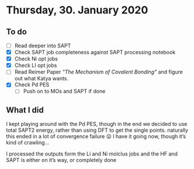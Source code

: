 #  Thursday, 30. January 2020

## To do

* [ ] Read deeper into SAPT
* [x] Check SAPT job completeness against SAPT processing notebook
* [x] Check Ni opt jobs
* [x] Check LI opt jobs
* [ ] Read Reimer Paper *"The Mechanism of Covalent Bonding"* and figure out what Katya wants.
* [x] Check Pd PES
  * [ ] Push on to MOs and SAPT if done

## What I did

I kept playing around with the Pd PES, though in the end we decided to use total SAPT2 energy, rather than using DFT to get the single points. naturally this ended in a lot of convergence failure :stuck_out_tongue: I have it going now, though it’s kind of crawling...

I processed the outputs form the Li and Ni molclus jobs and the HF and SAPT is either on it’s way, or completely done